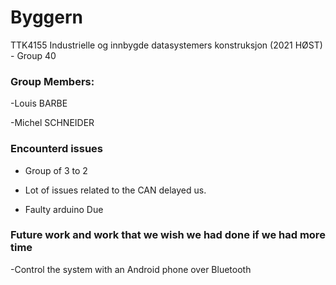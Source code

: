 # Byggern
TTK4155 Industrielle og innbygde datasystemers konstruksjon (2021 HØST) - Group 40
### Group Members:
-Louis BARBE

-Michel SCHNEIDER

### Encounterd issues
- Group of 3 to 2

- Lot of issues related to the CAN delayed us.

- Faulty arduino Due


### Future work and work that we wish we had done if we had more time
-Control the system with an Android phone over Bluetooth
